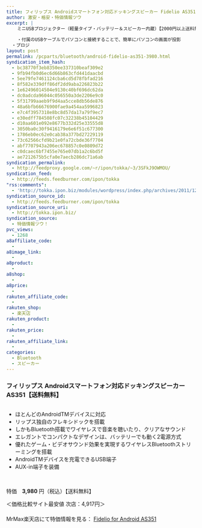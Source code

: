 ```yaml
---
title: フィリップス Androidスマートフォン対応ドッキングスピーカー Fidelio AS351 特価3,980円！送料無料！
author: 激安・格安・特価情報ツウ
excerpt: |
  	ミニUSBプロジェクター（軽量タイプ・バッテリー＆スピーカー内蔵）【2000円以上送料無料】
  	
  	・付属のUSBケーブルでパソコンと接続することで、簡単にパソコンの画面が投影
  ・プロジ
layout: post
permalink: /pcparts/bluetooth/android-fidelio-as351-3980.html
syndication_item_hash:
  - bc38770f3eb8350ee337310beaf309e2
  - 9fb94fb0d6ec6d66b863cfd441daacbd
  - 5ee79fe7461124cba6cd5d78fbfad216
  - 8f582e339dff86df2dd9aba226823b22
  - 1e62496014504e9130c40bf696dc62da
  - dc0adcda96044c056550a3de2206e9c0
  - 5f31799aaeb9f9d4aa5cce8db56de876
  - 48a6bfb66676900fae9a454aa5996823
  - e7c4f3957318e8bc8d57da17a79f9ec7
  - e30edff784508fc07c32238b45104429
  - d10aa601e092e8677b332d25e33555d8
  - 3050ba0c30f9416179e6e6f51c677300
  - 1786eb0ec62e0cab38a377bd27229119
  - 73c62566cfd9b21e0fa72cbde36f7704
  - abf7707943a206ec678857c0e0809d72
  - c0dcaec6bf7455e765e07db1a2c6bd5f
  - ae7212675b5cfa0e7aecb286dc71a6ab
syndication_permalink:
  - http://feedproxy.google.com/~r/ipon/tokka/~3/3SFkJ9OWMOU/
syndication_feed:
  - http://feeds.feedburner.com/ipon/tokka
"rss:comments":
  - 'http://tokka.ipon.biz/modules/wordpress/index.php/archives/2011/12/23/usb-400-prj008-50002000/#comments'
syndication_source_id:
  - http://feeds.feedburner.com/ipon/tokka
syndication_source_uri:
  - http://tokka.ipon.biz/
syndication_source:
  - 特価情報ツウ！
pvc_views:
  - 1268
a8affiliate_code:
  - 
a8image_link:
  - 
a8product:
  - 
a8shop:
  - 
a8price:
  - 
rakuten_affiliate_code:
  - 
rakuten_shop:
  - 楽天店
rakuten_product:
  - 
rakuten_price:
  - 
rakuten_affiliate_link:
  - 
categories:
  - Bluetooth
  - スピーカー
---
```

### フィリップス Androidスマートフォン対応ドッキングスピーカー　AS351【送料無料】 

<div class="img-bg2 img_L">
  <a href="http://hb.afl.rakuten.co.jp/hgc/03575381.193ce507.039a2620.106e17a3/?pc=http%3a%2f%2fitem.rakuten.co.jp%2fmrmax%2f02-8712581634377%2f%3fscid%3daf_link_img&m=http%3a%2f%2fm.rakuten.co.jp%2fmrmax%2fi%2f10067503%2f" target="_blank"><img src="http://hbb.afl.rakuten.co.jp/hgb/?pc=http%3a%2f%2fthumbnail.image.rakuten.co.jp%2f%400_mall%2fmrmax%2fcabinet%2f02%2f8712581634377.jpg%3f_ex%3d128x128&m=http%3a%2f%2fthumbnail.image.rakuten.co.jp%2f%400_mall%2fmrmax%2fcabinet%2f02%2f8712581634377.jpg" border="0" title="" alt="" /></a>
</div>

<!--more-->

  * ほとんどのAndroidTMデバイスに対応
  * リップス独自のフレキシドックを搭載
  * しかもBluetooth搭載でワイヤレスで音楽を聴いたり、クリアなサウンド
  * エレガントでコンパクトなデザインは、バッテリーでも動く2電源方式
  * 優れたゲーム・ビデオサウンド効果を実現するワイヤレスBluetoothストリーミングを搭載
  * AndroidTMデバイスを充電できるUSB端子
  * AUX-in端子を装備
<br clear="all" />

特価　<span class="tokka-price"><strong>3,980</strong></span> 円（税込）【送料無料】

＜価格比較サイト最安値 次店：4,917円＞  
　  
MrMax楽天店にて特価情報を見る： <span class="fs150p"><a href="http://hb.afl.rakuten.co.jp/hgc/03575381.193ce507.039a2620.106e17a3/?pc=http%3a%2f%2fitem.rakuten.co.jp%2fmrmax%2f02-8712581634377%2f%3fscid%3daf_link_img&m=http%3a%2f%2fm.rakuten.co.jp%2fmrmax%2fi%2f10067503%2f" target="_blank">Fidelio for Android AS351</a></span>